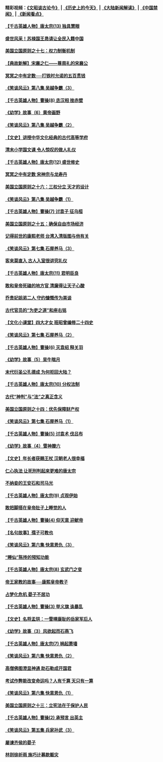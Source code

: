 #### 精彩视频：[《文昭谈古论今》](http://45.32.25.56/wenzhao) | [《历史上的今天》](http://45.32.25.56/today-in-history) | [《大陆新闻解读》](http://45.32.25.56/ntdtv-comedy) | [《中国禁闻》](http://45.32.25.56/ntdtv-news) | [《新闻看点》](http://45.32.25.56/news-insight) 

 #### [【千古英雄人物】唐太宗(13) 独具慧眼](../pages/nsc975/n8034179.md?t=02050931) 

#### [盛世风采！苏禄国王恳请让全民入籍中国](../pages/nsc975/n10992284.md?t=02050931) 

#### [美国立国原则之十七：权力制衡机制](../pages/nsc975/n11002624.md?t=02050931) 

#### [【典故新解】宋襄之仁——尊周礼的宋襄公](../pages/nsc975/n11018653.md?t=02050931) 

#### [冥冥之中有定数──打铁时允诺的五百贯钱](../pages/nsc975/n334213.md?t=02050931) 

#### [《笑谈风云》第八集 吴越争霸（3）](../pages/nsc975/n11010889.md?t=02050931) 

#### [【千古英雄人物】曹操(8) 丞汉相 挫赤壁](../pages/nsc975/n7662490.md?t=02050931) 

#### [《幼学》故事（6）黄帝画野](../pages/nsc975/n10990546.md?t=02050931) 

#### [《笑谈风云》第八集 吴越争霸（2）](../pages/nsc975/n10996834.md?t=02050931) 

#### [【文史】讲授中华文化经典的古代高等学府](../pages/nsc975/n11003895.md?t=02050931) 

#### [清末小学国文课 令人惊叹的做人礼仪](../pages/nsc975/n10980226.md?t=02050931) 

#### [【千古英雄人物】唐太宗(12) 盛世修史](../pages/nsc975/n8034115.md?t=02050931) 

#### [冥冥之中有定数 宋神宗与龙寿丹](../pages/nsc975/n11008770.md?t=02050931) 

#### [美国立国原则之十六：三权分立 天才的设计](../pages/nsc975/n10991293.md?t=02050931) 

#### [《笑谈风云》第八集 吴越争霸（1）](../pages/nsc975/n10987751.md?t=02050931) 

#### [【千古英雄人物】曹操(7) 讨袁子 征乌桓](../pages/nsc975/n7662459.md?t=02050931) 

#### [美国立国原则之十五：确保自由市场经济](../pages/nsc975/n10957715.md?t=02050931) 

#### [记得前世的康熙老师 台湾入清版图与他有关](../pages/nsc975/n11004761.md?t=02050931) 

#### [《笑谈风云》第七集 石屋养马（3）](../pages/nsc975/n10964155.md?t=02050931) 

#### [客来莫直入 古人入室很讲究礼仪](../pages/nsc975/n11002636.md?t=02050931) 

#### [【千古英雄人物】唐太宗(11) 君明臣良](../pages/nsc975/n8030388.md?t=02050931) 

#### [敢和皇帝死磕的地方官 清廉得让天子心酸](../pages/nsc975/n10999336.md?t=02050931) 

#### [乔贵妃姐弟二人 守约慷慨传为美谈](../pages/nsc975/n10842491.md?t=02050931) 

#### [古代官员的“为吏之道”和座右铭](../pages/nsc975/n10989890.md?t=02050931) 

#### [【文化小课堂】四大才女 班昭曾编修二十四史](../pages/nsc975/n10996143.md?t=02050931) 

#### [《笑谈风云》第七集 石屋养马（2）](../pages/nsc975/n10964109.md?t=02050931) 

#### [【千古英雄人物】曹操(6) 灭袁绍 释关羽](../pages/nsc975/n7662436.md?t=02050931) 

#### [《幼学》故事（5）吴牛喘月](../pages/nsc975/n10806013.md?t=02050931) 

#### [末代衍圣公孔德成 为何拒回大陆？](../pages/nsc975/n10992548.md?t=02050931) 

#### [【千古英雄人物】唐太宗(10) 分权法制](../pages/nsc975/n8025970.md?t=02050931) 

#### [古代“神判”与“法”之真正含义](../pages/nsc975/n10982291.md?t=02050931) 

#### [美国立国原则之十四：优先保障财产权](../pages/nsc975/n10954086.md?t=02050931) 

#### [《笑谈风云》第七集 石屋养马（1）](../pages/nsc975/n10964072.md?t=02050931) 

#### [【千古英雄人物】曹操(5) 讨袁术 伐吕布](../pages/nsc975/n7637126.md?t=02050931) 

#### [《幼学》故事（4）雪神滕六](../pages/nsc975/n10806012.md?t=02050931) 

#### [【文史】年长者获赐王杖 汉朝老人很幸福](../pages/nsc975/n10980263.md?t=02050931) 

#### [仁心执法 让死刑判起来更难的唐太宗](../pages/nsc975/n10979954.md?t=02050931) 

#### [不纳妾的王安石和司马光](../pages/nsc975/n2647438.md?t=02050931) 

#### [【千古英雄人物】唐太宗(9) 贞观伊始](../pages/nsc975/n8022938.md?t=02050931) 

#### [敢把脚搭在皇帝肚子上睡觉的人](../pages/nsc975/n10975530.md?t=02050931) 

#### [【千古英雄人物】曹操(4) 仰天意 迎献帝](../pages/nsc975/n7637003.md?t=02050931) 

#### [【名句故事】孺子可教也](../pages/nsc975/n10371944.md?t=02050931) 

#### [《笑谈风云》第六集 快意恩仇（3）](../pages/nsc975/n10953824.md?t=02050931) 

#### [“睡仙”陈抟的预知功能](../pages/nsc975/n10955272.md?t=02050931) 

#### [【千古英雄人物】唐太宗(8) 玄武门之变](../pages/nsc975/n7979461.md?t=02050931) 

#### [帝王家教的故事──康熙皇帝教子](../pages/nsc975/n10764254.md?t=02050931) 

#### [占梦化危机 晏子不居功](../pages/nsc975/n232663.md?t=02050931) 

#### [【千古英雄人物】曹操(3) 举义旗 诛暴乱](../pages/nsc975/n7576061.md?t=02050931) 

#### [【文史】名将孟珙：一雪靖康耻的岳家军后人](../pages/nsc975/n10949269.md?t=02050931) 

#### [《幼学》故事（3）风欲起而石燕飞](../pages/nsc975/n10806010.md?t=02050931) 

#### [【千古英雄人物】唐太宗(7) 祸起萧墙](../pages/nsc975/n7979459.md?t=02050931) 

#### [《笑谈风云》第六集 快意恩仇（2）](../pages/nsc975/n10950714.md?t=02050931) 

#### [高僧佛图澄显神通 助石勒成开国君](../pages/nsc975/n10960107.md?t=02050931) 

#### [考试作弊能改变命运吗？人有千算 天只有一算](../pages/nsc975/n10959716.md?t=02050931) 

#### [《笑谈风云》第六集 快意恩仇（1）](../pages/nsc975/n10938848.md?t=02050931) 

#### [美国立国原则之十三：立宪法在于保护人民](../pages/nsc975/n10942497.md?t=02050931) 

#### [【千古英雄人物】曹操(2) 承预言 出英主](../pages/nsc975/n7576051.md?t=02050931) 

#### [《笑谈风云》第五集 兵家孙武（3）](../pages/nsc975/n10938826.md?t=02050931) 

#### [屡谏齐侯的晏子](../pages/nsc975/n4602309.md?t=02050931) 

#### [林则徐祈雨 施巧计募款赈灾](../pages/nsc975/n10877741.md?t=02050931) 

